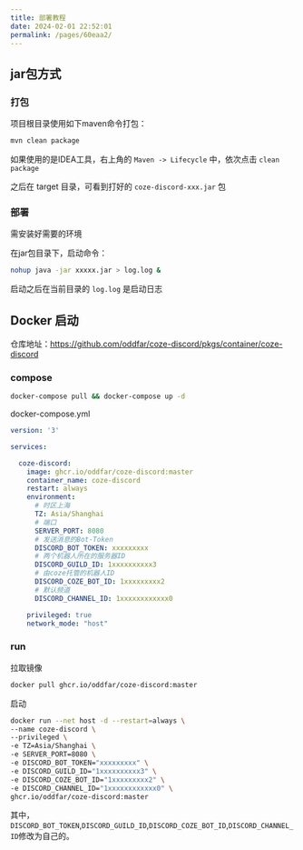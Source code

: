 ```yaml
---
title: 部署教程
date: 2024-02-01 22:52:01
permalink: /pages/60eaa2/
---
```

## jar包方式

### 打包

项目根目录使用如下maven命令打包：

```sh
mvn clean package
```

如果使用的是IDEA工具，右上角的 `Maven -> Lifecycle` 中，依次点击 `clean` `package`

之后在  target 目录，可看到打好的 `coze-discord-xxx.jar` 包

### 部署

需安装好需要的环境

在jar包目录下，启动命令：

```sh
nohup java -jar xxxxx.jar > log.log &
```

启动之后在当前目录的 `log.log` 是启动日志

## Docker 启动

仓库地址：<https://github.com/oddfar/coze-discord/pkgs/container/coze-discord>

### compose

```sh
docker-compose pull && docker-compose up -d
```

docker-compose.yml

```yml
version: '3'

services:

  coze-discord:
    image: ghcr.io/oddfar/coze-discord:master
    container_name: coze-discord
    restart: always
    environment:
      # 时区上海
      TZ: Asia/Shanghai
      # 端口
      SERVER_PORT: 8080
      # 发送消息的Bot-Token
      DISCORD_BOT_TOKEN: xxxxxxxxx
      # 两个机器人所在的服务器ID
      DISCORD_GUILD_ID: 1xxxxxxxxxx3
      # 由coze托管的机器人ID
      DISCORD_COZE_BOT_ID: 1xxxxxxxxx2
      # 默认频道
      DISCORD_CHANNEL_ID: 1xxxxxxxxxxxx0

    privileged: true
    network_mode: "host"
```

### run

拉取镜像

```sh
docker pull ghcr.io/oddfar/coze-discord:master
```

启动

```sh
docker run --net host -d --restart=always \
--name coze-discord \
--privileged \
-e TZ=Asia/Shanghai \
-e SERVER_PORT=8080 \
-e DISCORD_BOT_TOKEN="xxxxxxxxx" \
-e DISCORD_GUILD_ID="1xxxxxxxxxx3" \
-e DISCORD_COZE_BOT_ID="1xxxxxxxxx2" \
-e DISCORD_CHANNEL_ID="1xxxxxxxxxxxx0" \
ghcr.io/oddfar/coze-discord:master
```

其中，`DISCORD_BOT_TOKEN`,`DISCORD_GUILD_ID`,`DISCORD_COZE_BOT_ID`,`DISCORD_CHANNEL_ID`修改为自己的。

